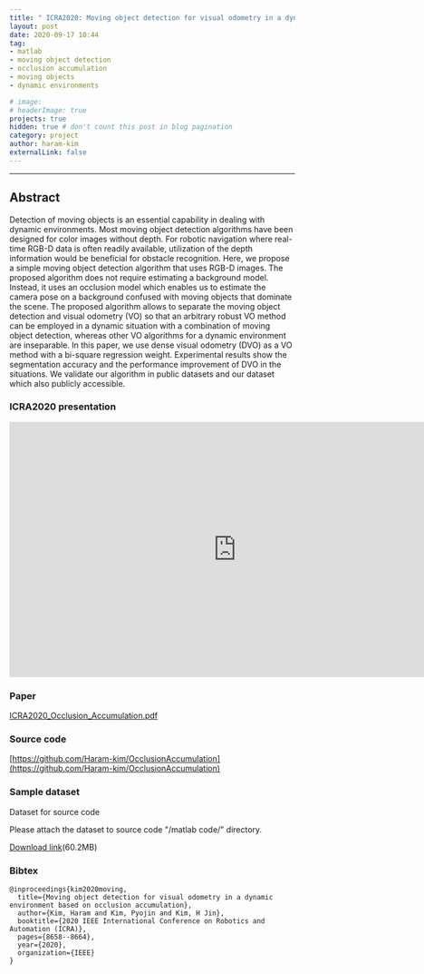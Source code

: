 ```yaml
---
title: " ICRA2020: Moving object detection for visual odometry in a dynamic environment based on occlusion accumulation "
layout: post
date: 2020-09-17 10:44
tag: 
- matlab
- moving object detection
- occlusion accumulation
- moving objects
- dynamic environments

# image: 
# headerImage: true
projects: true
hidden: true # don't count this post in blog pagination
category: project
author: haram-kim
externalLink: false
---
```



---
## Abstract
  Detection of moving objects is an essential capability in dealing with dynamic environments. Most moving object detection algorithms have been designed for color images without depth. For robotic navigation where real-time RGB-D data is often readily available, utilization of the depth information would be beneficial for obstacle recognition.
 Here, we propose a simple moving object detection algorithm that uses RGB-D images. The proposed algorithm does not require estimating a background model.
Instead, it uses an occlusion model which enables us to estimate the camera pose on a background confused with moving objects that dominate the scene.
The proposed algorithm allows to separate the moving object detection and visual odometry (VO) so that an arbitrary robust VO method can be employed in a dynamic situation with a combination of moving object detection, whereas other VO algorithms for a dynamic environment are inseparable. In this paper, we use dense visual odometry (DVO) as a VO method with a bi-square regression weight. Experimental results show the segmentation accuracy and the performance improvement of DVO in the situations. We validate our algorithm in public datasets and our dataset which also publicly accessible.

### ICRA2020 presentation

<iframe width="800" height="450" src="https://www.youtube.com/embed/VVKhPwpGHVw" frameborder="0" allowfullscreen="1"> </iframe>
  
### Paper  
[ICRA2020_Occlusion_Accumulation.pdf](http://icsl.snu.ac.kr/haramkim/Paper/ICRA2020_Occlusion_Accumulation.pdf)  
### Source code
[https://github.com/Haram-kim/OcclusionAccumulation](https://github.com/Haram-kim/OcclusionAccumulation)

### Sample dataset
Dataset for source code 

Please attach the dataset to source code "/matlab code/" directory.

 [Download link](http://icsl.snu.ac.kr/haramkim/dataset.zip)(60.2MB)
 
### Bibtex
```
@inproceedings{kim2020moving,
  title={Moving object detection for visual odometry in a dynamic environment based on occlusion accumulation},
  author={Kim, Haram and Kim, Pyojin and Kim, H Jin},
  booktitle={2020 IEEE International Conference on Robotics and Automation (ICRA)},
  pages={8658--8664},
  year={2020},
  organization={IEEE}
}
```

